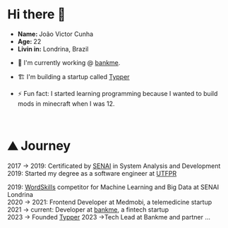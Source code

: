 # Hi there 👋

<ul>
<li><strong>Name: </strong>João Victor Cunha</li>
<li><strong>Age: </strong>22</li>
<li><strong>Livin in:</strong> Londrina, Brazil</li>
</ul>


- 🔭 I'm currently working @ [bankme][bankme].

- 🏗️ I'm building a startup called [Typper](https://www.typper.io/)

- ⚡ Fun fact: I started learning programming because I wanted to build mods in minecraft when I was 12.


<br />

# ⛰️ Journey
2017 &#8594; 2019: Certificated by [SENAI][senai] in System Analysis and Development<br/>
2019: Started my degree as a software engineer at [UTFPR][utfpr]<br/>
  
2019: [WordSkills][wordskills] competitor for Machine Learning and Big Data at SENAI Londrina<br/>
2020 &#8594; 2021: Frontend Developer at Medmobi, a telemedicine startup<br/>
2021 &#8594; current: Developer at [bankme][bankme], a fintech startup<br/>
2023 &#8594; Founded [Typper](https://www.typper.io/)
2023 &#8594;Tech Lead at Bankme and partner
...

  
[bankme]: https://bankme.tech/
[utfpr]: http://www.utfpr.edu.br/
[instagram]: https://www.instagram.com/jvgcunha/
[linkedin]: https://www.linkedin.com/in/Jott4
[html]: https://developer.mozilla.org/docs/Web/HTML
[css]: https://developer.mozilla.org/docs/Web/CSS
[javascript]: https://developer.mozilla.org/docs/Web/JavaScript
[react]: https://reactjs.org/
[python]: https://www.python.org/
[pandas]: https://pandas.pydata.org/
[scikitlearn]: https://scikit-learn.org/
[mysql]: https://www.mysql.com/
[node]: https://nodejs.org/en/
[senai]: http://www.portaldaindustria.com.br/senai/en/about/senai/
[wordskills]: https://worldskills.org/
[notion]: https://www.notion.so/My-Skills-846dd31662674b3e9ca00f708265a607
[bankme]: http://bankme.tech/
